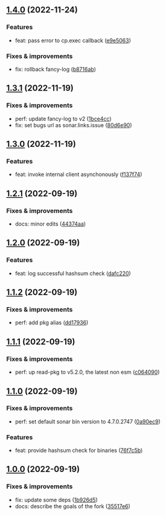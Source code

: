 ## [1.4.0](https://github.com/qiwi-forks/sonar-scanner-npm/compare/v1.3.1...v1.4.0) (2022-11-24)

### Features
* feat: pass error to cp.exec callback ([e9e5063](https://github.com/qiwi-forks/sonar-scanner-npm/commit/e9e506360ebcfff56a45d72bdbac30b1f18de120))

### Fixes & improvements
* fix: rollback fancy-log ([b8716ab](https://github.com/qiwi-forks/sonar-scanner-npm/commit/b8716ab56527feb1243308cc515e0e910ecd223e))

## [1.3.1](https://github.com/qiwi-forks/sonar-scanner-npm/compare/v1.3.0...v1.3.1) (2022-11-19)

### Fixes & improvements
* perf: update fancy-log to v2 ([1bce4cc](https://github.com/qiwi-forks/sonar-scanner-npm/commit/1bce4cc34f0c18cc807b7b5a68ee61280b4e7b88))
* fix: set bugs url as sonar.links.issue ([80d6e90](https://github.com/qiwi-forks/sonar-scanner-npm/commit/80d6e90e94f93024016bd597c7f2b1228a57da0d))

## [1.3.0](https://github.com/qiwi-forks/sonar-scanner-npm/compare/v1.2.1...v1.3.0) (2022-11-19)

### Features
* feat: invoke internal client asynchonously ([f137f74](https://github.com/qiwi-forks/sonar-scanner-npm/commit/f137f74b025df429dfc6d2a61cce0228b212b511))

## [1.2.1](https://github.com/qiwi-forks/sonar-scanner-npm/compare/v1.2.0...v1.2.1) (2022-09-19)

### Fixes & improvements
* docs: minor edits ([44374aa](https://github.com/qiwi-forks/sonar-scanner-npm/commit/44374aa34225156c7b6399a631a909204a9d2725))

## [1.2.0](https://github.com/qiwi-forks/sonar-scanner-npm/compare/v1.1.2...v1.2.0) (2022-09-19)

### Features
* feat: log successful hashsum check ([dafc220](https://github.com/qiwi-forks/sonar-scanner-npm/commit/dafc22086f40a73309e01f4e574ae8bd4c99bb3f))

## [1.1.2](https://github.com/qiwi-forks/sonar-scanner-npm/compare/v1.1.1...v1.1.2) (2022-09-19)

### Fixes & improvements
* perf: add pkg alias ([dd17936](https://github.com/qiwi-forks/sonar-scanner-npm/commit/dd17936e18e3263800ee94be2d53e33956e4b511))

## [1.1.1](https://github.com/qiwi-forks/sonar-scanner-npm/compare/v1.1.0...v1.1.1) (2022-09-19)

### Fixes & improvements
* perf: up read-pkg to v5.2.0, the latest non esm ([c064090](https://github.com/qiwi-forks/sonar-scanner-npm/commit/c0640900ba49bceb7c64cc8c4ce4b2eb0a6fa200))

## [1.1.0](https://github.com/qiwi-forks/sonar-scanner-npm/compare/v1.0.0...v1.1.0) (2022-09-19)

### Fixes & improvements
* perf: set default sonar bin version to 4.7.0.2747 ([0a90ec9](https://github.com/qiwi-forks/sonar-scanner-npm/commit/0a90ec9a1defb638a04c954d8323b7e36d0c7991))

### Features
* feat: provide hashsum check for binaries ([76f7c5b](https://github.com/qiwi-forks/sonar-scanner-npm/commit/76f7c5bb04a1689d8e8933ac9e8b8d40caf8eda2))

## [1.0.0](https://github.com/qiwi-forks/sonar-scanner-npm/compare/undefined...v1.0.0) (2022-09-19)

### Fixes & improvements
* fix: update some deps ([1b926d5](https://github.com/qiwi-forks/sonar-scanner-npm/commit/1b926d5d9949ed544cc7d2066c9a6176a00fb894))
* docs: describe the goals of the fork ([35517e6](https://github.com/qiwi-forks/sonar-scanner-npm/commit/35517e6e92f14528e96d93ed4716829272d9fd79))
